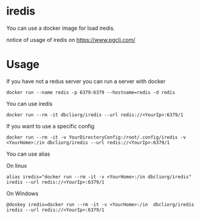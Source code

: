 # iredis

You can use a docker image for load iredis.

notice of usage of iredis on https://www.pgcli.com/

# Usage

If you have not a redus server you can run a server with docker

```
docker run --name redis -p 6379:6379 --hostname=redis -d redis
```

You can use iredis

```
docker run --rm -it dbcliorg/iredis --url redis://<YourIp>:6379/1
```

If you want to use a specific config

```
docker run --rm -it -v YourDirectoryConfig:/root/.config/iredis -v <YourHome>:/in dbcliorg/iredis --url redis://<YourIp>:6379/1
```

You can use alias

On linux

```
alias iredis="docker run --rm -it -v <YourHome>:/in dbcliorg/iredis"
iredis --url redis://<YourIp>:6379/1
```

On Windows

```
@doskey iredis=docker run --rm -it -v <YourHome>:/in  dbcliorg/iredis
iredis --url redis://<YourIp>:6379/1
```
